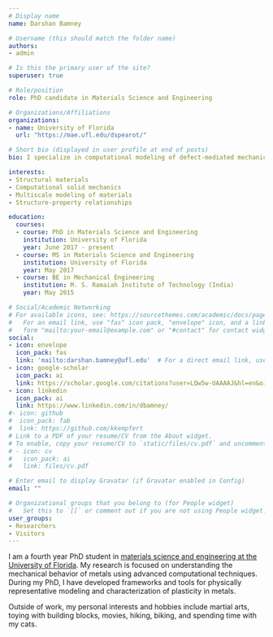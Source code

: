 ```yaml
---
# Display name
name: Darshan Bamney

# Username (this should match the folder name)
authors:
- admin

# Is this the primary user of the site?
superuser: true

# Role/position
role: PhD candidate in Materials Science and Engineering

# Organizations/Affiliations
organizations:
- name: University of Florida
  url: "https://mae.ufl.edu/dspearot/"

# Short bio (displayed in user profile at end of posts)
bio: I specialize in computational modeling of defect-mediated mechanical behavior of materials. 

interests:
- Structural materials
- Computational solid mechanics
- Multiscale modeling of materials
- Structure-property relationships

education:
  courses:
  - course: PhD in Materials Science and Engineering
    institution: University of Florida
    year: June 2017 - present
  - course: MS in Materials Science and Engineering
    institution: University of Florida
    year: May 2017
  - course: BE in Mechanical Engineering
    institution: M. S. Ramaiah Institute of Technology (India)
    year: May 2015

# Social/Academic Networking
# For available icons, see: https://sourcethemes.com/academic/docs/page-builder/#icons
#   For an email link, use "fas" icon pack, "envelope" icon, and a link in the
#   form "mailto:your-email@example.com" or "#contact" for contact widget.
social:
- icon: envelope
  icon_pack: fas
  link: 'mailto:darshan.bamney@ufl.edu'  # For a direct email link, use "mailto:test@example.org".
- icon: google-scholar
  icon_pack: ai
  link: https://scholar.google.com/citations?user=LQw5w-UAAAAJ&hl=en&oi=ao
- icon: linkedin
  icon_pack: ai
  link: https://www.linkedin.com/in/dbamney/
#- icon: github
#  icon_pack: fab
#  link: https://github.com/kkempfert
# Link to a PDF of your resume/CV from the About widget.
# To enable, copy your resume/CV to `static/files/cv.pdf` and uncomment the lines below.
# - icon: cv
#   icon_pack: ai
#   link: files/cv.pdf

# Enter email to display Gravatar (if Gravatar enabled in Config)
email: ""

# Organizational groups that you belong to (for People widget)
#   Set this to `[]` or comment out if you are not using People widget.
user_groups:
- Researchers
- Visitors
---
```


I am a fourth year PhD student in [materials science and engineering at the University of Florida](https://mse.ufl.edu/). My research is focused on understanding the mechanical behavior of metals using advanced computational techniques. During my PhD, I have developed frameworks and tools for physically representative modeling and characterization of plasticity in metals.

Outside of work, my personal interests and hobbies include martial arts, toying with building blocks, movies, hiking, biking, and spending time with my cats. 


